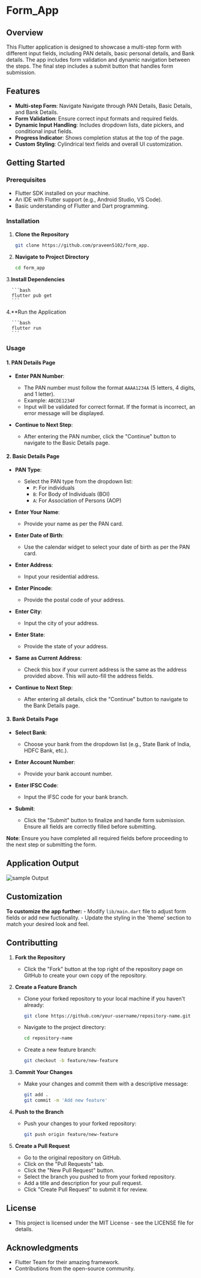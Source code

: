 # Form_App

## Overview

This Flutter application is designed to showcase a multi-step form with different input fields, including PAN details, basic personal details, and Bank details. The app includes form validation and dynamic navigation between the steps. The final step includes a submit button that handles form submission.

## Features

- **Multi-step Form**: Navigate Navigate through PAN Details, Basic Details, and Bank Details.
- **Form Validation**: Ensure correct input formats and required fields.
- **Dynamic Input Handling**: Includes dropdown lists, date pickers, and conditional input fields.
- **Progress Indicator**: Shows completion status at the top of the page.
- **Custom Styling**: Cylindrical text fields and overall UI customization.

## Getting Started

### Prerequisites

- Flutter SDK installed on your machine.
- An IDE with Flutter support (e.g., Android Studio, VS Code).
- Basic understanding of Flutter and Dart programming.

### Installation

   1. **Clone the Repository**

      ```bash
      git clone https://github.com/praveen5102/form_app.

   2. **Navigate to Project Directory**

      ```bash
      cd form_app

   3.**Install Dependencies**

      ```bash
      flutter pub get
      ```
   4.**Run the Application

      ```bash
      flutter run
      ```

### Usage

#### 1. PAN Details Page

- **Enter PAN Number**: 
  - The PAN number must follow the format `AAAA1234A` (5 letters, 4 digits, and 1 letter). 
  - Example: `ABCDE1234F`
  - Input will be validated for correct format. If the format is incorrect, an error message will be displayed.

- **Continue to Next Step**:
  - After entering the PAN number, click the "Continue" button to navigate to the Basic Details page.

#### 2. Basic Details Page

- **PAN Type**:
  - Select the PAN type from the dropdown list:
    - `P`: For individuals
    - `B`: For Body of Individuals (BOI)
    - `A`: For Association of Persons (AOP)

- **Enter Your Name**:
  - Provide your name as per the PAN card.

- **Enter Date of Birth**:
  - Use the calendar widget to select your date of birth as per the PAN card.

- **Enter Address**:
  - Input your residential address.

- **Enter Pincode**:
  - Provide the postal code of your address.

- **Enter City**:
  - Input the city of your address.

- **Enter State**:
  - Provide the state of your address.

- **Same as Current Address**:
  - Check this box if your current address is the same as the address provided above. This will auto-fill the address fields.

- **Continue to Next Step**:
  - After entering all details, click the "Continue" button to navigate to the Bank Details page.

#### 3. Bank Details Page

- **Select Bank**:
  - Choose your bank from the dropdown list (e.g., State Bank of India, HDFC Bank, etc.).

- **Enter Account Number**:
  - Provide your bank account number.

- **Enter IFSC Code**:
  - Input the IFSC code for your bank branch.

- **Submit**:
  - Click the "Submit" button to finalize and handle form submission. Ensure all fields are correctly filled before submitting.

**Note**: Ensure you have completed all required fields before proceeding to the next step or submitting the form.


## Application Output

![sample Output](https://github.com/Praveen5102/form_app/blob/main/assests/output.jpeg)


## Customization

**To customize the app further:**
    - Modify `lib/main.dart` file to adjust form fields or add new fuctionality.
    - Update the styling in the 'theme' section to match your desired look and feel.

## Contributting

1. **Fork the Repository**
   - Click the "Fork" button at the top right of the repository page on GitHub to create your own copy of the repository.

2. **Create a Feature Branch**
   - Clone your forked repository to your local machine if you haven't already:
     ```bash
     git clone https://github.com/your-username/repository-name.git
     ```
   - Navigate to the project directory:
     ```bash
     cd repository-name
     ```
   - Create a new feature branch:
     ```bash
     git checkout -b feature/new-feature
     ```

3. **Commit Your Changes**
   - Make your changes and commit them with a descriptive message:
     ```bash
     git add .
     git commit -m 'Add new feature'
     ```

4. **Push to the Branch**
   - Push your changes to your forked repository:
     ```bash
     git push origin feature/new-feature
     ```

5. **Create a Pull Request**
   - Go to the original repository on GitHub.
   - Click on the "Pull Requests" tab.
   - Click the "New Pull Request" button.
   - Select the branch you pushed to from your forked repository.
   - Add a title and description for your pull request.
   - Click "Create Pull Request" to submit it for review.

## License

   - This project is licensed under the MIT License - see the LICENSE file for details.

## Acknowledgments

   - Flutter Team for their amazing framework.
   - Contributions from the open-source community.
   


